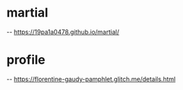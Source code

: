 # martial

--  https://19pa1a0478.github.io/martial/

# profile
 -- https://florentine-gaudy-pamphlet.glitch.me/details.html
